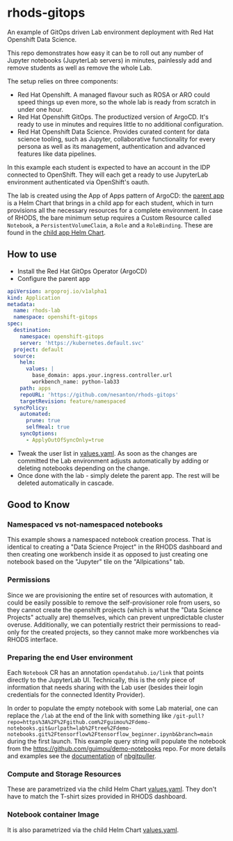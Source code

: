 # rhods-gitops
An example of GitOps driven Lab environment deployment with Red Hat Openshift Data Science.

This repo demonstrates how easy it can be to roll out any number of Jupyter notebooks (JupyterLab servers) in minutes, painlessly add and remove students as well as remove the whole Lab.

The setup relies on three components:

* Red Hat Openshift. A managed flavour such as ROSA or ARO could speed things up even more, so the whole lab is ready from scratch in under one hour.
* Red Hat Openshift GitOps. The productized version of ArgoCD. It's ready to use in minutes and requires little to no additional configuration.
* Red Hat Openshift Data Science. Provides curated content for data science tooling, such as Jupyter, collaborative functionality for every persona as well as its management, authentication and advanced features like data pipelines.

In this example each student is expected to have an account in the IDP connected to OpenShift. They will each get a ready to use JupyterLab environment authenticated via OpenShift's oauth.

The lab is created using the App of Apps pattern of ArgoCD: the [parent app](apps) is a Helm Chart that brings in a child app for each student, which in turn provisions all the necessary resources for a complete environment. In case of RHODS, the bare minimum setup requires a Custom Resource called `Notebook`, a `PersistentVolumeClaim`, a `Role` and a `RoleBinding`. These are found in the [child app Helm Chart](rhods-notebook).

## How to use

* Install the Red Hat GitOps Operator (ArgoCD)
* Configure the parent app

```yaml
apiVersion: argoproj.io/v1alpha1
kind: Application
metadata:
  name: rhods-lab
  namespace: openshift-gitops
spec:
  destination:
    namespace: openshift-gitops
    server: 'https://kubernetes.default.svc'
  project: default
  source:
    helm:
      values: |
        base_domain: apps.your.ingress.controller.url
        workbench_name: python-lab33
    path: apps
    repoURL: 'https://github.com/nesanton/rhods-gitops'
    targetRevision: feature/namespaced
  syncPolicy:
    automated:
      prune: true
      selfHeal: true
    syncOptions:
      - ApplyOutOfSyncOnly=true
```
* Tweak the user list in [values.yaml](apps/values.yaml). As soon as the changes are committed the Lab environment adjusts automatically by adding or deleting notebooks depending on the change.
* Once done with the lab - simply delete the parent app. The rest will be deleted automatically in cascade.

## Good to Know

### Namespaced vs not-namespaced notebooks

This example shows a namespaced notebook creation process. That is identical to creating a "Data Science Project" in the RHODS dashboard and then creating one workbench inside it as opposed to just creating one notebook based on the "Jupyter" tile on the "Allpications" tab.

### Permissions

Since we are provisioning the entire set of resources with automation, it could be easily possible to remove the self-provisioner role from users, so they cannot create the openshift projects (which is what the "Data Science Projects" actually are) themselves, which can prevent unpredictable cluster overuse. Additionally, we can potentially restrict their permissions to read-only for the created projects, so they cannot make more workbenches via RHODS interface. 

### Preparing the end User environment

Each `Notebook` CR has an annotation `opendatahub.io/link` that points directly to the JupyterLab UI. Technically, this is the only piece of information that needs sharing with the Lab user (besides their login credentials for the connected Identity Provider).

In order to populate the empty notebook with some Lab material, one can replace the `/lab` at the end of the link with something like `/git-pull?repo=https%3A%2F%2Fgithub.com%2Fguimou%2Fdemo-notebooks.git&urlpath=lab%2Ftree%2Fdemo-notebooks.git%2Ftensorflow%2Ftensorflow_beginner.ipynb&branch=main` during the first launch. This example query string will populate the notebook from the https://github.com/guimou/demo-notebooks repo. For more details and examples see the [documentation](https://nbgitpuller.readthedocs.io/en/latest/) of [nbgitpuller](https://github.com/jupyterhub/nbgitpuller).

### Compute and Storage Resources

These are parametrized via the child Helm Chart [values.yaml](rhods-notebook/values.yaml). They don't have to match the T-shirt sizes provided in RHODS dashboard.

### Notebook container Image

It is also parametrized via the child Helm Chart [values.yaml](rhods-notebook/values.yaml).
